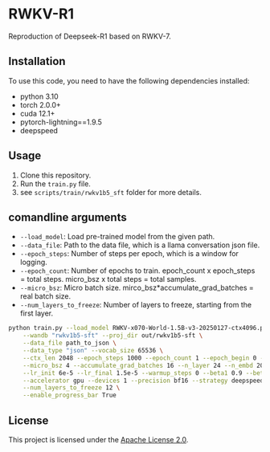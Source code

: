 # RWKV-R1

Reproduction of Deepseek-R1 based on RWKV-7.

## Installation

To use this code, you need to have the following dependencies installed:

- python 3.10
- torch 2.0.0+
- cuda 12.1+
- pytorch-lightning==1.9.5
- deepspeed

## Usage

1. Clone this repository.
2. Run the `train.py` file.
3. see `scripts/train/rwkv1b5_sft` folder for more details.

## comandline arguments

- `--load_model`: Load pre-trained model from the given path.
- `--data_file`: Path to the data file, which is a llama conversation json file.
- `--epoch_steps`: Number of steps per epoch, which is a window for logging.
- `--epoch_count`: Number of epochs to train. epoch_count x epoch_steps = total steps. micro_bsz x total steps = total samples.
- `--micro_bsz`: Micro batch size. mirco_bsz*accumulate_grad_batches = real batch size.
- `--num_layers_to_freeze`: Number of layers to freeze, starting from the first layer.

```bash
python train.py --load_model RWKV-x070-World-1.5B-v3-20250127-ctx4096.pth \
    --wandb "rwkv1b5-sft" --proj_dir out/rwkv1b5-sft \
    --data_file path_to_json \
    --data_type "json" --vocab_size 65536 \
    --ctx_len 2048 --epoch_steps 1000 --epoch_count 1 --epoch_begin 0 --epoch_save 0 \
    --micro_bsz 4 --accumulate_grad_batches 16 --n_layer 24 --n_embd 2048 --pre_ffn 0 \
    --lr_init 6e-5 --lr_final 1.5e-5 --warmup_steps 0 --beta1 0.9 --beta2 0.99 --adam_eps 1e-8 \
    --accelerator gpu --devices 1 --precision bf16 --strategy deepspeed_stage_1 --grad_cp 1 \
    --num_layers_to_freeze 12 \
    --enable_progress_bar True
```

## License

This project is licensed under the [Apache License 2.0](https://www.apache.org/licenses/LICENSE-2.0).
